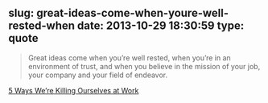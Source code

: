 slug: great-ideas-come-when-youre-well-rested-when
date: 2013-10-29 18:30:59
type: quote
---

> Great ideas come when you’re well rested, when you’re in an environment of trust, and when you believe in the mission of your job, your company and your field of endeavor.

[5 Ways We’re Killing Ourselves at Work](http://www.thefiscaltimes.com/Articles/2013/10/28/5-Ways-We-re-Killing-Ourselves-Work)
